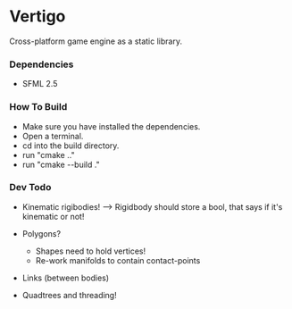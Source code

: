 # Vertigo
Cross-platform game engine as a static library.

### Dependencies
 - SFML 2.5

### How To Build
 - Make sure you have installed the dependencies.
 - Open a terminal.
 - cd into the build directory.
 - run "cmake .."
 - run "cmake --build ."

### Dev Todo
 - Kinematic rigibodies! --> Rigidbody should store a bool, that says if it's kinematic or not!
 - Polygons?
	 - Shapes need to hold vertices!
	 - Re-work manifolds to contain contact-points

 - Links (between bodies)
 - Quadtrees and threading!